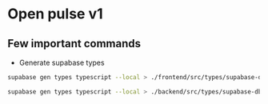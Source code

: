 # Open pulse v1

## Few important commands

* Generate supabase types

```sh
supabase gen types typescript --local > ./frontend/src/types/supabase-db.ts
```

```sh
supabase gen types typescript --local > ./backend/src/types/supabase-db.ts
```